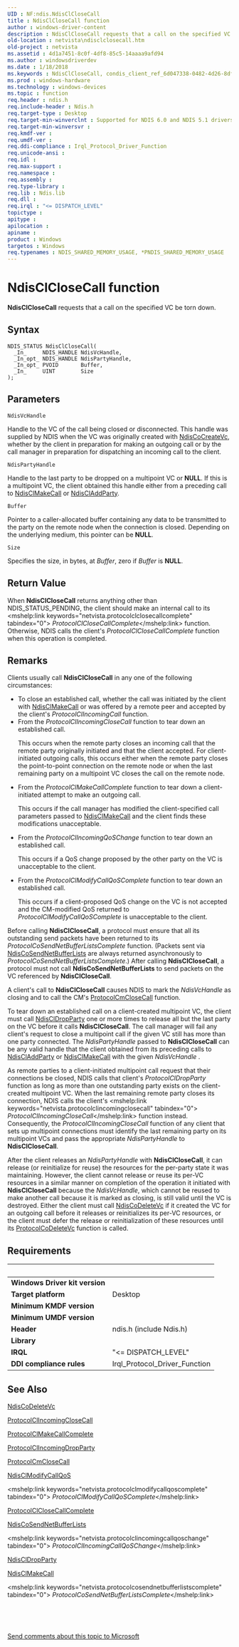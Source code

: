 ```yaml
---
UID : NF:ndis.NdisClCloseCall
title : NdisClCloseCall function
author : windows-driver-content
description : NdisClCloseCall requests that a call on the specified VC be torn down.
old-location : netvista\ndisclclosecall.htm
old-project : netvista
ms.assetid : 4d1a7451-8c0f-4df8-85c5-14aaaa9afd94
ms.author : windowsdriverdev
ms.date : 1/18/2018
ms.keywords : NdisClCloseCall, condis_client_ref_6d047338-0482-4d26-8dfa-4c07502fb8a2.xml, ndis/NdisClCloseCall, NdisClCloseCall function [Network Drivers Starting with Windows Vista], netvista.ndisclclosecall
ms.prod : windows-hardware
ms.technology : windows-devices
ms.topic : function
req.header : ndis.h
req.include-header : Ndis.h
req.target-type : Desktop
req.target-min-winverclnt : Supported for NDIS 6.0 and NDIS 5.1 drivers (see    NdisClCloseCall (NDIS 5.1)) in   Windows Vista. Supported for NDIS 5.1 drivers (see    NdisClCloseCall (NDIS 5.1)) in   Windows XP.
req.target-min-winversvr : 
req.kmdf-ver : 
req.umdf-ver : 
req.ddi-compliance : Irql_Protocol_Driver_Function
req.unicode-ansi : 
req.idl : 
req.max-support : 
req.namespace : 
req.assembly : 
req.type-library : 
req.lib : Ndis.lib
req.dll : 
req.irql : "<= DISPATCH_LEVEL"
topictype : 
apitype : 
apilocation : 
apiname : 
product : Windows
targetos : Windows
req.typenames : NDIS_SHARED_MEMORY_USAGE, *PNDIS_SHARED_MEMORY_USAGE
---
```



# NdisClCloseCall function
<b>NdisClCloseCall</b> requests that a call on the specified VC be torn down.

## Syntax

````
NDIS_STATUS NdisClCloseCall(
  _In_     NDIS_HANDLE NdisVcHandle,
  _In_opt_ NDIS_HANDLE NdisPartyHandle,
  _In_opt_ PVOID       Buffer,
  _In_     UINT        Size
);
````

## Parameters

`NdisVcHandle`

Handle to the VC of the call being closed or disconnected. This handle was supplied by NDIS when
     the VC was originally created with 
     <a href="..\ndis\nf-ndis-ndiscocreatevc.md">NdisCoCreateVc</a>, whether by the client in
     preparation for making an outgoing call or by the call manager in preparation for dispatching an
     incoming call to the client.

`NdisPartyHandle`

Handle to the last party to be dropped on a multipoint VC or <b>NULL</b>. If this is a multipoint VC, the
     client obtained this handle either from a preceding call to 
     <a href="..\ndis\nf-ndis-ndisclmakecall.md">NdisClMakeCall</a> or 
     <a href="..\ndis\nf-ndis-ndiscladdparty.md">NdisClAddParty</a>.

`Buffer`

Pointer to a caller-allocated buffer containing any data to be transmitted to the party on the
     remote node when the connection is closed. Depending on the underlying medium, this pointer can be
     <b>NULL</b>.

`Size`

Specifies the size, in bytes, at 
     <i>Buffer</i>, zero if 
     <i>Buffer</i> is <b>NULL</b>.


## Return Value

When 
     <b>NdisClCloseCall</b> returns anything other than NDIS_STATUS_PENDING, the client should make an
     internal call to its 
     <mshelp:link keywords="netvista.protocolclclosecallcomplete" tabindex="0"><i>
     ProtocolClCloseCallComplete</i></mshelp:link> function. Otherwise, NDIS calls the client's 
     <i>ProtocolClCloseCallComplete</i> function when this operation is completed.

## Remarks

Clients usually call 
    <b>NdisClCloseCall</b> in any one of the following circumstances:
<ul>
<li>
To close an established call, whether the call was initiated by the client with 
      <a href="..\ndis\nf-ndis-ndisclmakecall.md">NdisClMakeCall</a> or was offered by a remote
      peer and accepted by the client's 
      <mshelp:link keywords="netvista.protocolclincomingcall" tabindex="0"><i>
      ProtocolClIncomingCall</i></mshelp:link> function.

</li>
<li>
From the 
      <mshelp:link keywords="netvista.protocolclincomingclosecall" tabindex="0"><i>
      ProtocolClIncomingCloseCall</i></mshelp:link> function to tear down an established call.

This occurs when the remote party closes an incoming call that the remote party originally initiated
      and that the client accepted. For client-initiated outgoing calls, this occurs either when the remote
      party closes the point-to-point connection on the remote node or when the last remaining party on a
      multipoint VC closes the call on the remote node.

</li>
<li>
From the 
      <mshelp:link keywords="netvista.protocolclmakecallcomplete" tabindex="0"><i>
      ProtocolClMakeCallComplete</i></mshelp:link> function to tear down a client-initiated attempt to make an outgoing
      call.

This occurs if the call manager has modified the client-specified call parameters passed to 
      <a href="..\ndis\nf-ndis-ndisclmakecall.md">NdisClMakeCall</a> and the client finds these
      modifications unacceptable.

</li>
<li>
From the 
      <i>ProtocolClIncomingQoSChange</i> function to tear down an established call.

This occurs if a QoS change proposed by the other party on the VC is unacceptable to the client.

</li>
<li>
From the 
      <mshelp:link keywords="netvista.protocolclmodifycallqoscomplete" tabindex="0"><i>
      ProtocolClModifyCallQoSComplete</i></mshelp:link> function to tear down an established call.

This occurs if a client-proposed QoS change on the VC is not accepted and the CM-modified QoS
      returned to 
      <i>ProtocolClModifyCallQoSComplete</i> is unacceptable to the client.

</li>
</ul>Before calling 
    <b>NdisClCloseCall</b>, a protocol must ensure that all its outstanding send packets have been returned
    to its 
    <mshelp:link keywords="netvista.protocolcosendnetbufferlistscomplete" tabindex="0"><i>
    ProtocolCoSendNetBufferListsComplete</i></mshelp:link> function. (Packets sent via 
    <a href="..\ndis\nf-ndis-ndiscosendnetbufferlists.md">NdisCoSendNetBufferLists</a> are
    always returned asynchronously to 
    <i>ProtocolCoSendNetBufferListsComplete</i>.) After calling 
    <b>NdisClCloseCall</b>, a protocol must not call 
    <b>NdisCoSendNetBufferLists</b> to send
    packets on the VC referenced by 
    <b>NdisClCloseCall</b>.

A client's call to 
    <b>NdisClCloseCall</b> causes NDIS to mark the 
    <i>NdisVcHandle</i> as closing and to call the CM's 
    <a href="..\ndis\nc-ndis-protocol_cm_close_call.md">ProtocolCmCloseCall</a> function.

To tear down an established call on a client-created multipoint VC, the client must call 
    <a href="..\ndis\nf-ndis-ndiscldropparty.md">NdisClDropParty</a> one or more times to
    release all but the last party on the VC 
    before it calls 
    <b>NdisClCloseCall</b>. The call manager will fail any client's request to close a multipoint call if the
    given VC still has more than one party connected. The 
    <i>NdisPartyHandle</i> passed to 
    <b>NdisClCloseCall</b> can be any valid handle that the client obtained from its preceding calls to 
    <a href="..\ndis\nf-ndis-ndiscladdparty.md">NdisClAddParty</a> or 
    <a href="..\ndis\nf-ndis-ndisclmakecall.md">NdisClMakeCall</a> with the given 
    <i>NdisVcHandle</i> .

As remote parties to a client-initiated multipoint call request that their connections be closed, NDIS
    calls that client's 
    <i>ProtocolClDropParty</i> function as long as more than one outstanding party exists on the
    client-created multipoint VC. When the last remaining remote party closes its connection, NDIS calls the
    client's 
    <mshelp:link keywords="netvista.protocolclincomingclosecall" tabindex="0"><i>
    ProtocolClIncomingCloseCall</i></mshelp:link> function instead. Consequently, the 
    <i>ProtocolClIncomingCloseCall</i> function of any client that sets up multipoint connections must
    identify the last remaining party on its multipoint VCs and pass the appropriate 
    <i>NdisPartyHandle</i> to 
    <b>NdisClCloseCall</b>.

After the client releases an 
    <i>NdisPartyHandle</i> with 
    <b>NdisClCloseCall</b>, it can release (or reinitialize for reuse) the resources for the per-party state
    it was maintaining. However, the client cannot release or reuse its per-VC resources in a similar manner
    on completion of the operation it initiated with 
    <b>NdisClCloseCall</b> because the 
    <i>NdisVcHandle</i>, which cannot be reused to make another call because it is marked as closing, is
    still valid until the VC is destroyed. Either the client must call 
    <a href="..\ndis\nf-ndis-ndiscodeletevc.md">NdisCoDeleteVc</a> if it created the VC for an
    outgoing call before it releases or reinitializes its per-VC resources, or the client must defer the
    release or reinitialization of these resources until its 
    <a href="..\ndis\nc-ndis-protocol_co_delete_vc.md">ProtocolCoDeleteVc</a> function is
    called.

## Requirements
| &nbsp; | &nbsp; |
| ---- |:---- |
| **Windows Driver kit version** |  |
| **Target platform** | Desktop |
| **Minimum KMDF version** |  |
| **Minimum UMDF version** |  |
| **Header** | ndis.h (include Ndis.h) |
| **Library** |  |
| **IRQL** | "<= DISPATCH_LEVEL" |
| **DDI compliance rules** | Irql_Protocol_Driver_Function |

## See Also

<a href="..\ndis\nf-ndis-ndiscodeletevc.md">NdisCoDeleteVc</a>

<a href="..\ndis\nc-ndis-protocol_cl_incoming_close_call.md">ProtocolClIncomingCloseCall</a>

<a href="..\ndis\nc-ndis-protocol_cl_make_call_complete.md">ProtocolClMakeCallComplete</a>

<a href="..\ndis\nc-ndis-protocol_cl_incoming_drop_party.md">ProtocolClIncomingDropParty</a>

<a href="..\ndis\nc-ndis-protocol_cm_close_call.md">ProtocolCmCloseCall</a>

<a href="..\ndis\nf-ndis-ndisclmodifycallqos.md">NdisClModifyCallQoS</a>

<mshelp:link keywords="netvista.protocolclmodifycallqoscomplete" tabindex="0"><i>
   ProtocolClModifyCallQoSComplete</i></mshelp:link>

<a href="..\ndis\nc-ndis-protocol_cl_close_call_complete.md">ProtocolClCloseCallComplete</a>

<a href="..\ndis\nf-ndis-ndiscosendnetbufferlists.md">NdisCoSendNetBufferLists</a>

<mshelp:link keywords="netvista.protocolclincomingcallqoschange" tabindex="0"><i>
   ProtocolClIncomingCallQoSChange</i></mshelp:link>

<a href="..\ndis\nf-ndis-ndiscldropparty.md">NdisClDropParty</a>

<a href="..\ndis\nf-ndis-ndisclmakecall.md">NdisClMakeCall</a>

<mshelp:link keywords="netvista.protocolcosendnetbufferlistscomplete" tabindex="0"><i>
   ProtocolCoSendNetBufferListsComplete</i></mshelp:link>

 

 

<a href="mailto:wsddocfb@microsoft.com?subject=Documentation%20feedback [netvista\netvista]:%20NdisClCloseCall function%20 RELEASE:%20(1/18/2018)&amp;body=%0A%0APRIVACY STATEMENT%0A%0AWe use your feedback to improve the documentation. We don't use your email address for any other purpose, and we'll remove your email address from our system after the issue that you're reporting is fixed. While we're working to fix this issue, we might send you an email message to ask for more info. Later, we might also send you an email message to let you know that we've addressed your feedback.%0A%0AFor more info about Microsoft's privacy policy, see http://privacy.microsoft.com/en-us/default.aspx." title="Send comments about this topic to Microsoft">Send comments about this topic to Microsoft</a>